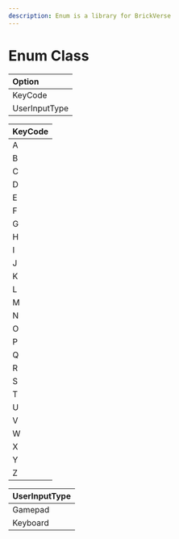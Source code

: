```yaml
---
description: Enum is a library for BrickVerse
---
```


# Enum Class

| Option |
| :--- |
| KeyCode |
| UserInputType |

| KeyCode |
| :--- |
| A |
| B |
| C |
| D |
| E |
| F |
| G |
| H |
| I |
| J |
| K |
| L |
| M |
| N |
| O |
| P |
| Q |
| R |
| S |
| T |
| U |
| V |
| W |
| X |
| Y |
| Z |

| UserInputType |
| :--- |
| Gamepad |
| Keyboard |

